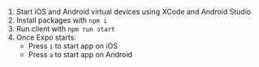 1. Start iOS and Android virtual devices using XCode and Android Studio
2. Install packages with `npm i`
3. Run client with `npm run start`
4. Once Expo starts:
    - Press `i` to start app on iOS
    - Press `a` to start app on Android
